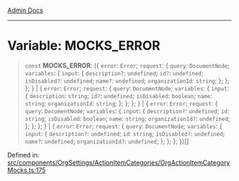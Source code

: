 [Admin Docs](/)

***

# Variable: MOCKS\_ERROR

> `const` **MOCKS\_ERROR**: (\{ `error`: `Error`; `request`: \{ `query`: `DocumentNode`; `variables`: \{ `input`: \{ `description?`: `undefined`; `id?`: `undefined`; `isDisabled?`: `undefined`; `name?`: `undefined`; `organizationId`: `string`; \}; \}; \}; \} \| \{ `error`: `Error`; `request`: \{ `query`: `DocumentNode`; `variables`: \{ `input`: \{ `description`: `string`; `id?`: `undefined`; `isDisabled`: `boolean`; `name`: `string`; `organizationId`: `string`; \}; \}; \}; \} \| \{ `error`: `Error`; `request`: \{ `query`: `DocumentNode`; `variables`: \{ `input`: \{ `description?`: `undefined`; `id`: `string`; `isDisabled`: `boolean`; `name`: `string`; `organizationId?`: `undefined`; \}; \}; \}; \} \| \{ `error`: `Error`; `request`: \{ `query`: `DocumentNode`; `variables`: \{ `input`: \{ `description?`: `undefined`; `id`: `string`; `isDisabled?`: `undefined`; `name?`: `undefined`; `organizationId?`: `undefined`; \}; \}; \}; \})[]

Defined in: [src/components/OrgSettings/ActionItemCategories/OrgActionItemCategoryMocks.ts:175](https://github.com/PalisadoesFoundation/talawa-admin/blob/main/src/components/OrgSettings/ActionItemCategories/OrgActionItemCategoryMocks.ts#L175)
